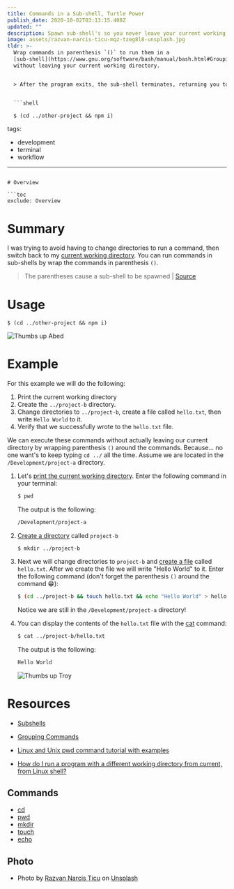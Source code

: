 ```yaml
---
title: Commands in a Sub-shell, Turtle Power
publish_date: 2020-10-02T03:13:15.408Z
updated: ""
description: Spawn sub-shell's so you never leave your current working directory.
image: assets/razvan-narcis-ticu-mqz-tzeg8l8-unsplash.jpg
tldr: >-
  Wrap commands in parenthesis `()` to run them in a
  [sub-shell](https://www.gnu.org/software/bash/manual/bash.html#Grouping-Commands)
  without leaving your current working directory. 


  > After the program exits, the sub-shell terminates, returning you to your prompt of the parent shell, in the directory you started from. | [Source](https://stackoverflow.com/questions/786376/how-do-i-run-a-program-with-a-different-working-directory-from-current-from-lin/786419#786419)


  ```shell

  $ (cd ../other-project && npm i)

  ```
tags:
  - development
  - terminal
  - workflow
---
```

# Overview

```toc
exclude: Overview
```

# Summary

I was trying to avoid having to change directories to run a command, then switch back to my [current working directory](https://shapeshed.com/unix-pwd/). You can run commands in sub-shells by wrap the commands in parenthesis `()`.

> The parentheses cause a sub-shell to be spawned | [Source](https://stackoverflow.com/a/786419/14342613)

# Usage

```shell
$ (cd ../other-project && npm i)
```

![Thumbs up Abed](https://media.giphy.com/media/NnSfgd2KxuP3q/giphy.gif "Thumbs up Abed")

# Example

For this example we will do the following:

1. Print the current working directory
2. Create the `../project-b` directory.
3. Change directories to `../project-b`, create a file called `hello.txt`, then write `Hello World` to it.
4. Verify that we successfully wrote to the `hello.txt` file.

We can execute these commands without actually leaving our current directory by wrapping parenthesis `()` around the commands. Because... no one want's to keep typing `cd ../` all the time. Assume we are located in the `/Development/project-a` directory.

1. Let's [print the current working directory](https://linuxize.com/post/current-working-directory/#pwd-command). Enter the following command in your terminal:

   ```bash
   $ pwd
   ```

   The output is the following:

   ```bash
   /Development/project-a
   ```

2. [Create a directory](https://linuxize.com/post/how-to-create-directories-in-linux-with-the-mkdir-command/) called `project-b`

   ```shell
   $ mkdir ../project-b
   ```

3. Next we will change directories to `project-b` and [create a file](https://linuxize.com/post/linux-touch-command/) called `hello.txt`. After we create the file we will write "Hello World" to it. Enter the following command (don't forget the parenthesis `()` around the command 😁):

   ```bash
   $ (cd ../project-b && touch hello.txt && echo "Hello World" > hello.txt)
   ```

   Notice we are still in the `/Development/project-a` directory!

4. You can display the contents of the `hello.txt` file with the [cat](https://linuxize.com/post/linux-cat-command/) command:

   ```bash
   $ cat ../project-b/hello.txt
   ```

   The output is the following:

   ```bash
   Hello World
   ```

   ![Thumbs up Troy](https://media.giphy.com/media/YcMs3OGd89Pxu/giphy.gif "Thumbs up Troy")

# Resources

- [Subshells](https://tldp.org/LDP/abs/html/subshells.html#:~:text=A%20subshell%20is%20a%20separate,process%20a%20list%20of%20commands.)

- [Grouping Commands](https://www.gnu.org/software/bash/manual/bash.html#Grouping-Commands)
- [Linux and Unix pwd command tutorial with examples](https://shapeshed.com/unix-pwd/)

- [How do I run a program with a different working directory from current, from Linux shell?](https://stackoverflow.com/questions/786376/how-do-i-run-a-program-with-a-different-working-directory-from-current-from-lin/786419#786419)

## Commands

- [cd](https://linuxize.com/post/linux-cd-command/)
- [pwd](https://linuxize.com/post/current-working-directory/#pwd-command)
- [mkdir](https://linuxize.com/post/how-to-create-directories-in-linux-with-the-mkdir-command/)
- [touch](https://linuxize.com/post/linux-touch-command/)
- [echo](https://linuxize.com/post/echo-command-in-linux-with-examples/)

## Photo

- Photo by [Razvan Narcis Ticu](https://unsplash.com/@ticurazvannarcis?utm_source=unsplash&utm_medium=referral&utm_content=creditCopyText) on [Unsplash](https://unsplash.com/)
